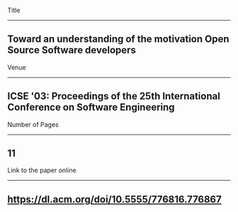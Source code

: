Title

---
Toward an understanding of the motivation Open Source Software developers
---

Venue

---
ICSE '03: Proceedings of the 25th International Conference on Software Engineering
---

Number of Pages

---
11
---

Link to the paper online

---
https://dl.acm.org/doi/10.5555/776816.776867
---
